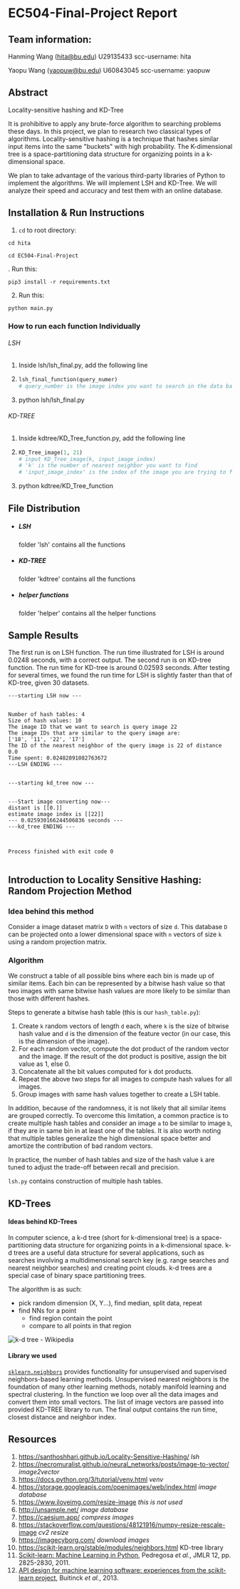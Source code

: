# EC504-Final-Project Report



## Team information:
Hanming Wang (hita@bu.edu) U29135433 scc-username: hita

Yaopu Wang (yaopuw@bu.edu) U60843045 scc-username: yaopuw



## Abstract
Locality-sensitive hashing and KD-Tree

It is prohibitive to apply any brute-force algorithm to searching problems these days. In this project, we plan to research two classical types of algorithms. Locality-sensitive hashing is a technique that hashes similar input items into the same "buckets" with high probability. The K-dimensional tree is a space-partitioning data structure for organizing points in a k-dimensional space.

We plan to take advantage of the various third-party libraries of Python to implement the algorithms. We will implement LSH and KD-Tree. We will analyze their speed and accuracy and test them with an online database.



## Installation & Run Instructions
1. `cd` to root directory:

`cd hita`

`cd EC504-Final-Project`

. Run this:

`pip3 install -r requirements.txt`

2. Run this:

`python main.py`

   

### How to run each function Individually

###### LSH

1. Inside lsh/lsh_final.py, add the following line

2. ```python
   lsh_final_function(query_numer)
   # query_number is the image index you want to search in the data base
   ```

3. python lsh/lsh_final.py

###### KD-TREE

1. Inside kdtree/KD_Tree_function.py, add the following line

2. ```python
   KD_Tree_image(1, 21)
   # input KD_Tree_image(k, input_image_index)
   # 'k' is the number of nearest neighbor you want to find
   # 'input_image_index' is the index of the image you are trying to find match/matches for
   ```

3. python kdtree/KD_Tree_function



## File Distribution

- ##### LSH

  folder 'lsh' contains all the functions

- ##### KD-TREE

  folder 'kdtree' contains all the functions

- ##### helper functions

  folder 'helper' contains all the helper functions



## Sample Results

The first run is on LSH function. The run time illustrated for LSH is around 0.0248 seconds, with a correct output. The second run is on KD-tree function. The run time for KD-tree is around 0.02593 seconds. After testing for several times, we found the run time for LSH is slightly faster than that of KD-tree, given 30 datasets.

```command
---starting LSH now ---


Number of hash tables: 4
Size of hash values: 10
The image ID that we want to search is query image 22
The image IDs that are similar to the query image are:
['18', '11', '22', '17']
The ID of the nearest neighbor of the query image is 22 of distance 0.0
Time spent: 0.02482891082763672
---LSH ENDING ---


---starting kd_tree now ---


---Start image converting now---
distant is [[0.]]
estimate image index is [[22]]
--- 0.025930166244506836 seconds ---
---kd_tree ENDING ---



Process finished with exit code 0


```



## Introduction to Locality Sensitive Hashing: Random Projection Method
### Idea behind this method

Consider a image dataset matrix `D` with `n` vectors of size `d`. This database `D` can be projected onto a lower dimensional space with `n` vectors of size `k` using a random projection matrix.
### Algorithm
We construct a table of all possible bins where each bin is made up of similar items. Each bin can be represented by a bitwise hash value so that two images with same bitwise hash values are more likely to be similar than those with different hashes.

Steps to generate a bitwise hash table (this is our `hash_table.py`):

1. Create `k` random vectors of length `d` each, where `k` is the size of bitwise hash value and `d` is the dimension of the feature vector (in our case, this is the dimension of the image).
2. For each random vector, compute the dot product of the random vector and the image. If the result of the dot product is positive, assign the bit value as 1, else 0.
3. Concatenate all the bit values computed for `k` dot products.
4. Repeat the above two steps for all images to compute hash values for all images.
5. Group images with same hash values together to create a LSH table.


In addition, because of the randomness, it is not likely that all similar items are grouped correctly. To overcome this limitation, a common practice is to create multiple hash tables and consider an image `a` to be similar to image `b`, if they are in same bin in at least one of the tables. It is also worth noting that multiple tables generalize the high dimensional space better and amortize the contribution of bad random vectors.

In practice, the number of hash tables and size of the hash value `k` are tuned to adjust the trade-off between recall and precision.

`lsh.py` contains construction of multiple hash tables.





## KD-Trees

#### Ideas behind KD-Trees

In computer science, a k-d tree (short for k-dimensional tree) is a space-partitioning data structure for organizing points in a k-dimensional space. k-d trees are a useful data structure for several applications, such as searches involving a multidimensional search key (e.g. range searches and nearest neighbor searches) and creating point clouds. k-d trees are a special case of binary space partitioning trees.

The algorithm is as such:

- pick random dimension (X, Y...), find median, split data, repeat
- find NNs for a point
  - find region contain the point
  - compare to all points in that region





![k-d tree - Wikipedia](https://upload.wikimedia.org/wikipedia/commons/thumb/2/25/Tree_0001.svg/370px-Tree_0001.svg.png)

#### Library we used

[`sklearn.neighbors`](https://scikit-learn.org/stable/modules/classes.html#module-sklearn.neighbors) provides functionality for unsupervised and supervised neighbors-based learning methods. Unsupervised nearest neighbors is the foundation of many other learning methods, notably manifold learning and spectral clustering. In the function we loop over all the data images and convert them into small vectors. The list of image vectors are passed into provided KD-TREE library to run. The final output contains the run time, closest distance and neighbor index. 



## Resources
1. https://santhoshhari.github.io/Locality-Sensitive-Hashing/ *lsh*
2. https://necromuralist.github.io/neural_networks/posts/image-to-vector/ *image2vector*
3. https://docs.python.org/3/tutorial/venv.html *venv*
4. https://storage.googleapis.com/openimages/web/index.html *image database*
5. https://www.iloveimg.com/resize-image *this is not used*
6. http://unsample.net/ *image database*
7. https://caesium.app/ *compress images*
8. https://stackoverflow.com/questions/48121916/numpy-resize-rescale-image *cv2 resize*
9. https://imagecyborg.com/ *download images*
10. https://scikit-learn.org/stable/modules/neighbors.html KD-tree library
11. [Scikit-learn: Machine Learning in Python](http://jmlr.csail.mit.edu/papers/v12/pedregosa11a.html), Pedregosa *et al.*, JMLR 12, pp. 2825-2830, 2011.
12. [API design for machine learning software: experiences from the scikit-learn project](https://arxiv.org/abs/1309.0238), Buitinck *et al.*, 2013.

